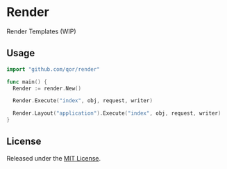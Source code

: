 # Render

Render Templates (WIP)

## Usage

```go
import "github.com/qor/render"

func main() {
  Render := render.New()

  Render.Execute("index", obj, request, writer)

  Render.Layout("application").Execute("index", obj, request, writer)
}
```

## License

Released under the [MIT License](http://opensource.org/licenses/MIT).
